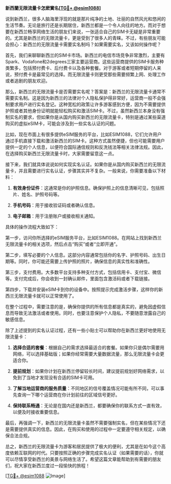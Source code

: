 **新西蘭无限流量卡怎麽實名[[TG💪+ @esim1088](https://t.me/s/esim1088)]**

说到新西兰，很多人脑海里浮现的就是那片纯净的土地、壮丽的自然风光和悠闲的生活节奏。无论是旅行还是长期居住，新西兰都是一个令人向往的地方。而对于想要在新西兰畅享网络生活的朋友们来说，一张适合自己的SIM卡无疑是非常重要的。尤其是新西兰的无限流量卡，更是受到了很多人的青睐。不过，有些朋友可能会担心：新西兰的无限流量卡需要实名制吗？如果需要实名，又该如何操作呢？

首先，我们来聊聊新西兰的SIM卡市场。新西兰的电信市场竞争非常激烈，主要有Spark、Vodafone和2degrees三家主要运营商。这些运营商提供的SIM卡服务种类繁多，包括预付费卡、后付费卡以及各种套餐。对于游客或者短期停留的人来说，预付费卡是最常见的选择。而无限流量卡则更受那些需要频繁上网、处理工作或者追剧的朋友欢迎。

那么，新西兰的无限流量卡是否需要实名呢？答案是：新西兰的无限流量卡通常不需要实名制。这是因为新西兰的法律对个人隐私保护得非常好，运营商一般不会强制要求用户进行实名登记。这种宽松的政策让许多游客感到方便，因为不需要提供护照或者其他身份证明就能轻松购买和激活SIM卡。不过，虽然新西兰本身没有强制实名的要求，但如果你是从国内购买新西兰的无限流量卡，特别是通过某些渠道购买的虚拟eSIM卡，可能会涉及到一些实名认证的问题。

比如，现在市面上有很多提供eSIM服务的平台，比如ESIM1088，它们允许用户通过手机直接下载和激活新西兰的SIM卡。这种方式虽然便捷，但也可能需要用户提供一定的个人信息，以便符合国际通信规则和反洗钱法等相关法律法规。因此，在选择购买新西兰无限流量卡时，大家需要留意这一点。

接下来，我们就具体说说如何实现实名认证。如果你是从国内购买新西兰的无限流量卡，并且需要进行实名认证，步骤其实并不复杂。一般来说，你需要准备以下材料：

1. **有效身份证件**：这通常是你的护照信息。确保护照上的信息清晰可见，包括照片、姓名、护照号码等。
   
2. **手机号码**：用于接收验证码或者确认信息。

3. **电子邮箱**：用于注册账户或接收相关通知。

具体的操作流程大致如下：

第一步，访问你所选择的eSIM服务平台，比如ESIM1088。在网站上找到新西兰无限流量卡的相关选项，然后点击“购买”或者“立即开通”。

第二步，填写必要的个人信息。这部分内容通常包括你的名字、护照号码、出生日期等。同时，你可能还需要上传护照的照片，确保信息的真实性和准确性。

第三步，支付费用。大多数平台支持多种支付方式，包括信用卡、支付宝、微信等。支付完成后，你会收到一封确认邮件，里面包含激活码或者下载链接。

第四步，下载并安装eSIM卡到你的设备中。按照提示完成激活步骤，这样你的新西兰无限流量卡就可以正常使用了。

在整个过程中，需要注意的是，确保你提供的所有信息都是真实的，避免因虚假信息而导致无法激活或者使用。同时，也要注意保护个人隐私，不要随意泄露自己的敏感信息。

除了上述提到的实名认证过程，还有一些小贴士可以帮助你在新西兰更好地使用无限流量卡：

1. **选择合适的套餐**：根据自己的需求选择最适合的套餐。如果你只是偶尔需要用网络，可以选择基础版；如果你经常需要大量数据流量，那么无限流量卡会更适合你。

2. **提前规划**：如果你计划在新西兰停留较长时间，建议提前规划好网络需求，以免到了当地才发现没有合适的SIM卡可用。

3. **了解当地运营商的服务质量**：不同地区的信号覆盖情况可能有所不同，可以事先查询一下哪个运营商在你计划前往的区域信号更好。

4. **保持联系畅通**：无论是在国内还是新西兰，都要确保你的联系方式一直有效，以便及时接收重要信息。

最后，再强调一下，新西兰的无限流量卡虽然不需要强制实名，但在某些情况下还是需要提供真实的信息。因此，在购买和使用的过程中一定要遵守相关规定，以确保合法合规。

总之，新西兰的无限流量卡为游客和居民提供了极大的便利，尤其是在如今这个高度依赖互联网的时代。只要按照正确的步骤完成实名认证（如果需要的话），你就可以尽情享受新西兰的美景与网络生活了。希望这篇文章能帮助到有需要的朋友们，祝大家在新西兰度过一段愉快的旅程！

[[TG💪+ @esim1088](https://t.me/s/esim1088) ![Image](https://i.postimg.cc/4NQfJmqS/Snipaste-2025-05-13-00-14-12.png)]